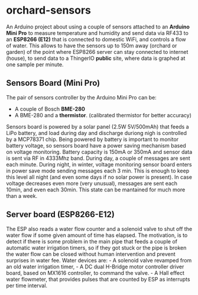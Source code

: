 # orchard-sensors
An Arduino project about using a couple of sensors attached to an **Arduino Mini Pro** to measure temperature and humidity and send data via RF433 to an **ESP8266 (E12)** that is connected to domestic WiFi, and controls a flow of water.
This allows to have the sensors up to 150m away (orchard or garden) of the point where ESP8266 server can stay connected to internet (house), to send data to a ThingerIO **public** site, where data is graphed at one sample per minute.

<h2>Sensors Board (Mini Pro)</h2>
The pair of sensors controller by the Arduino Mini Pro can be:

- A couple of Bosch **BME-280**
- A BME-280 and a **thermistor**. (calibrated thermistor for better accuracy)
 
Sensors board is powered by a solar panel (2.5W 5V/500mAh) that feeds a LiPo battery, and load during day and discharge duriong nigh is controlled by a MCP78371 chip. Being powered by battery is important to monitor battery voltage, so sensors board have a power saving mechanism based on voltage monitoring. 
Battery capacity is 150mA or 350mA and sensor data is sent via RF in 4333Mhz band. During day, a couple of messages are sent each minute. During night, in winter, voltage monitoring sensor board enters in power save mode sending messages each 3 min. This is enough to keep this level all night (and even some days if no solar power is present). In case voltage decreases even more (very unusual), messages are sent each 10min, and even each 30min. This state can be mantained for much more than a week.      

<h2>Server board (ESP8266-E12)</h2>
The ESP also reads a water flow counter and a solenoid valve to shut off the water flow if some given amount of time has elapsed. 
The motivation, is to detect if there is some problem in the main pipe that feeds a couple of automatic water irrigation timers, so if they got stuck or the pipe is broken the water flow can be closed without human intervention and prevent surprises in water fee.
Water devices are:
- A solenoid valve revamped from an old water irrigation timer,
- A DC dual H-Bridge motor controller driver board, based on MX1616 controller, to command the valve.
- A Hall effect water flowmeter, that provides pulses that are counted by ESP as interrupts per time interval.
